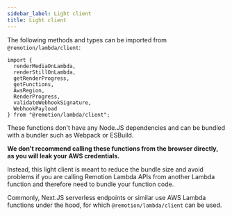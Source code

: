 ```yaml
---
sidebar_label: Light client
title: Light client
---
```


The following methods and types can be imported from `@remotion/lambda/client`:

```tsx twoslash
import {
  renderMediaOnLambda,
  renderStillOnLambda,
  getRenderProgress,
  getFunctions,
  AwsRegion,
  RenderProgress,
  validateWebhookSignature,
  WebhookPayload
} from "@remotion/lambda/client";
```

These functions don't have any Node.JS dependencies and can be bundled with a bundler such as Webpack or ESBuild.

**We don't recommend calling these functions from the browser directly, as you will leak your AWS credentials.**

Instead, this light client is meant to reduce the bundle size and avoid problems if you are calling Remotion Lambda APIs from another Lambda function and therefore need to bundle your function code.

Commonly, Next.JS serverless endpoints or similar use AWS Lambda functions under the hood, for which `@remotion/lambda/client` can be used.